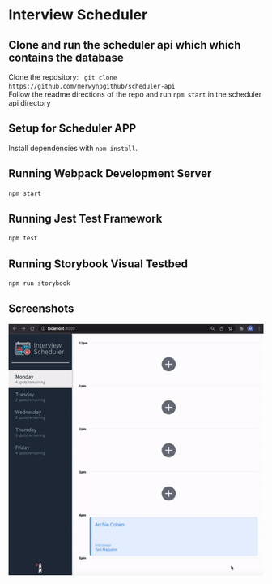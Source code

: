# Interview Scheduler

## Clone and run the scheduler api which which contains the database

Clone the repository: ` git clone https://github.com/merwynpgithub/scheduler-api`
<br />
Follow the readme directions of the repo and run `npm start` in the scheduler api directory

## Setup for Scheduler APP

Install dependencies with `npm install`.

## Running Webpack Development Server

```sh
npm start
```

## Running Jest Test Framework

```sh
npm test
```

## Running Storybook Visual Testbed

```sh
npm run storybook
```
## Screenshots
![Scheduler](src/images/scheduler.gif)

